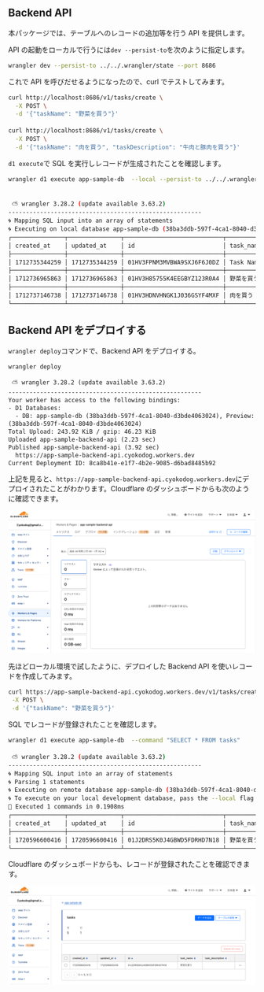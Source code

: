 ## Backend API

本パッケージでは、テーブルへのレコードの追加等を行う API を提供します。

API の起動をローカルで行うには`dev --persist-to`を次のように指定します。

```sh
wrangler dev --persist-to ../../.wrangler/state --port 8686
```

これで API を呼びだせるようになったので、curl でテストしてみます。

```sh
curl http://localhost:8686/v1/tasks/create \
  -X POST \
  -d '{"taskName": "野菜を買う"}'

curl http://localhost:8686/v1/tasks/create \
  -X POST \
  -d '{"taskName": "肉を買う", "taskDescription": "牛肉と豚肉を買う"}'
```

`d1 execute`で SQL を実行しレコードが生成されたことを確認します。

```sh
wrangler d1 execute app-sample-db  --local --persist-to ../../.wrangler/state --command "SELECT * FROM tasks"


 ⛅️ wrangler 3.28.2 (update available 3.63.2)
-------------------------------------------------------
🌀 Mapping SQL input into an array of statements
🌀 Executing on local database app-sample-db (38ba3ddb-597f-4ca1-8040-d3bde4063024) from ../../.wrangler/state/v3/d1:
┌───────────────┬───────────────┬────────────────────────────┬───────────┬──────────────────┐
│ created_at    │ updated_at    │ id                         │ task_name │ task_description │
├───────────────┼───────────────┼────────────────────────────┼───────────┼──────────────────┤
│ 1712735344259 │ 1712735344259 │ 01HV3FPNM3MVBWA9SXJ6F6J0DZ │ Task Name │ Task Description │
├───────────────┼───────────────┼────────────────────────────┼───────────┼──────────────────┤
│ 1712736965863 │ 1712736965863 │ 01HV3H85755K4EEGBYZ123R0A4 │ 野菜を買う     │                  │
├───────────────┼───────────────┼────────────────────────────┼───────────┼──────────────────┤
│ 1712737146738 │ 1712737146738 │ 01HV3HDNVHNGK1J036GSYF4MXF │ 肉を買う      │ 牛肉と豚肉を買う         │
└───────────────┴───────────────┴────────────────────────────┴───────────┴──────────────────┘
```

## Backend API をデプロイする

`wrangler deploy`コマンドで、Backend API をデプロイする。

```
wrangler deploy

 ⛅️ wrangler 3.28.2 (update available 3.63.2)
-------------------------------------------------------
Your worker has access to the following bindings:
- D1 Databases:
  - DB: app-sample-db (38ba3ddb-597f-4ca1-8040-d3bde4063024), Preview: (38ba3ddb-597f-4ca1-8040-d3bde4063024)
Total Upload: 243.92 KiB / gzip: 46.23 KiB
Uploaded app-sample-backend-api (2.23 sec)
Published app-sample-backend-api (3.92 sec)
  https://app-sample-backend-api.cyokodog.workers.dev
Current Deployment ID: 8ca8b41e-e1f7-4b2e-9085-d6bad8485b92
```

上記を見ると、`https://app-sample-backend-api.cyokodog.workers.dev`にデプロイされたことがわかります。Cloudflare のダッシュボードからも次のように確認できます。

![alt text](image.png)

先ほどローカル環境で試したように、デプロイした Backend API を使いレコードを作成してみます。

```sh
curl https://app-sample-backend-api.cyokodog.workers.dev/v1/tasks/create \
 -X POST \
 -d '{"taskName": "野菜を買う"}'
```

SQL でレコードが登録されたことを確認します。

```sh
wrangler d1 execute app-sample-db  --command "SELECT * FROM tasks"

 ⛅️ wrangler 3.28.2 (update available 3.63.2)
-------------------------------------------------------
🌀 Mapping SQL input into an array of statements
🌀 Parsing 1 statements
🌀 Executing on remote database app-sample-db (38ba3ddb-597f-4ca1-8040-d3bde4063024):
🌀 To execute on your local development database, pass the --local flag to 'wrangler d1 execute'
🚣 Executed 1 commands in 0.1908ms
┌───────────────┬───────────────┬────────────────────────────┬───────────┬──────────────────┐
│ created_at    │ updated_at    │ id                         │ task_name │ task_description │
├───────────────┼───────────────┼────────────────────────────┼───────────┼──────────────────┤
│ 1720596600416 │ 1720596600416 │ 01J2DRS5K0J4GBWD5FDRHD7N18 │ 野菜を買う  │                  │
└───────────────┴───────────────┴────────────────────────────┴───────────┴──────────────────┘
```

Cloudflare のダッシュボードからも、レコードが登録されたことを確認できます。

![alt text](image-1.png)
